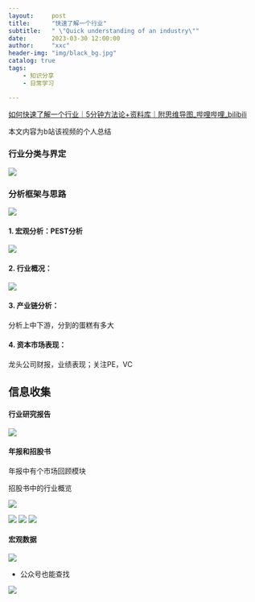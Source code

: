 ```yaml
---
layout:     post
title:      "快速了解一个行业"
subtitle:   " \"Quick understanding of an industry\""
date:       2023-03-30 12:00:00
author:     "xxc"
header-img: "img/black_bg.jpg"
catalog: true
tags:
    - 知识分享
    - 日常学习

---
```

<head>
    <script src="https://cdn.mathjax.org/mathjax/latest/MathJax.js?config=TeX-AMS-MML_HTMLorMML" type="text/javascript"></script>
    <script type="text/x-mathjax-config">
        MathJax.Hub.Config({
            tex2jax: {
            skipTags: ['script', 'noscript', 'style', 'textarea', 'pre'],
            inlineMath: [['$','$']]
            }
        });
    </script>
</head>


[如何快速了解一个行业｜5分钟方法论+资料库｜附思维导图_哔哩哔哩_bilibili](https://www.bilibili.com/video/BV1Vg411z7YN/?spm_id_from=333.337.search-card.all.click&vd_source=e0cd7b4ab1b26f2039069d41f5e95d83)

本文内容为b站该视频的个人总结

### 行业分类与界定
![](/img/quick-understand-industry/1.png)



### 分析框架与思路
![](/img/quick-understand-industry/2.png)

#### 1. 宏观分析：PEST分析
![](/img/quick-understand-industry/3.png)

#### 2. 行业概况：
![](/img/quick-understand-industry/4.png)

#### 3. 产业链分析：
分析上中下游，分到的蛋糕有多大

#### 4. 资本市场表现：
龙头公司财报，业绩表现；关注PE，VC



## 信息收集
#### 行业研究报告
![](/img/quick-understand-industry/5.png)

#### 年报和招股书
年报中有个市场回顾模块

招股书中的行业概览

![](/img/quick-understand-industry/6.png)

![](/img/quick-understand-industry/7.png)
![](/img/quick-understand-industry/8.png)
![](/img/quick-understand-industry/9.png)


#### 宏观数据
![](/img/quick-understand-industry/10.png)

+ 公众号也能查找

![](/img/quick-understand-industry/11.png)

